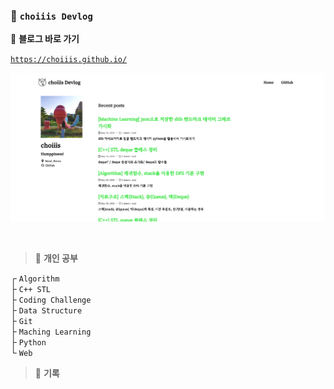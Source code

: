 ### 🦥 `choiiis Devlog`

📎 **블로그 바로 가기**

[`https://choiiis.github.io/`](https://choiiis.github.io/)

![choiiis github blog main](/assets/images/posts_img/readme/github-blog-main.png)

<br>

> 🌴 **개인 공부**

┌ `Algorithm` <br>
├ `C++ STL` <br>
├ `Coding Challenge` <br>
├ `Data Structure` <br>
├ `Git` <br>
├ `Maching Learning` <br>
├ `Python` <br>
└ `Web` <br>

> 🌴 **기록**